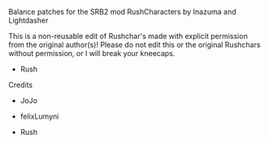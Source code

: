 Balance patches for the SRB2 mod RushCharacters by Inazuma and Lightdasher

This is a non-reusable edit of Rushchar's made with explicit permission from the original author(s)!
Please do not edit this or the original Rushchars without permission, or I will break your kneecaps.

- Rush

Credits

- JoJo

- felixLumyni

- Rush
